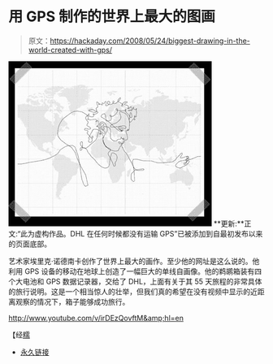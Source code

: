 # 用 GPS 制作的世界上最大的图画

> 原文：<https://hackaday.com/2008/05/24/biggest-drawing-in-the-world-created-with-gps/>

![](img/70f99844732fde1b41d47cbb8d7ffc85.png)
**更新:**正文:“此为虚构作品。DHL 在任何时候都没有运输 GPS”已被添加到自最初发布以来的页面底部。

艺术家埃里克·诺德南卡创作了世界上最大的画作。至少他的网址是这么说的。他利用 GPS 设备的移动在地球上创造了一幅巨大的单线自画像。他的鹈鹕箱装有四个大电池和 GPS 数据记录器，交给了 DHL，上面有关于其 55 天旅程的非常具体的旅行说明。这是一个相当惊人的壮举，但我们真的希望在没有视频中显示的近距离观察的情况下，箱子能够成功旅行。

<http://www.youtube.com/v/irDEzQovftM&amp;hl=en>

  
【经[糯](http://waxy.org/links/)

*   [永久链接](http://biggestdrawingintheworld.com/drawing.aspx)